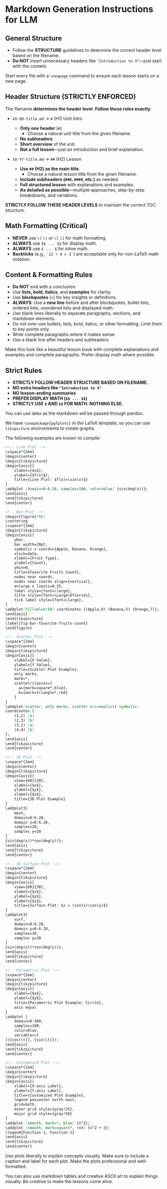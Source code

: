 # Markdown Generation Instructions for LLM

## General Structure
- Follow the **STRUCTURE** guidelines to determine the correct header level based on the filename.
- **Do NOT** insert unnecessary headers like `"Introduction to X"`—just start with the content.

Start every file with a `\newpage` command to ensure each lesson starts on a new page.

## Header Structure (STRICTLY ENFORCED)
The filename **determines the header level**. **Follow these rules exactly**:

- `XX-00-title.md` → `#` (H1) Unit Intro
  - **Only one header** (`#`).
    - Choose a natural unit title from the given filename.
  - **No subheaders**.
  - **Short overview** of the unit.
  - **Not a full lesson**—just an introduction and brief explanation.

- `XX-YY-title.md` → `##` (H2) Lesson
  - **Use `##` (H2) as the main title**.
    - Choose a natural lesson title from the given filename.
  - **Include subheaders (`###`, `####`, etc.)** as needed.
  - **Full structured lesson** with explanations and examples.
  - **As detailed as possible**—multiple approaches, step-by-step breakdowns, and variations.

**STRICTLY FOLLOW THESE HEADER LEVELS** to maintain the correct TOC structure.

## Math Formatting (Critical)
- **NEVER** use `\(` `\)` or `\[` `\]` for math formatting.
- **ALWAYS** use `$$ ... $$` for display math.
- **ALWAYS** use `$ ... $` for inline math.
- **Backticks** (e.g., `` `12 ÷ 4 = 3` ``) are acceptable only for non-LaTeX math notation.

## Content & Formatting Rules
- **Do NOT** end with a conclusion.
- Use **lists, bold, italics**, and **examples** for clarity.
- Use **blockquotes** (`>`) for key insights or definitions.
- **ALWAYS**: Use a **new line** before and after blockquotes, bullet lists, ordered lists, unordered lists and displayed math.
- Use blank lines liberally to separate paragraphs, sections, and markdown elements.
- Do not over-use bullets, lists, bold, italics, or other formatting. Limit them to key points only.
- Write complete paragraphs where it makes sense.
- Use a blank line after headers and subheaders.

Make this look like a beautiful lesson book with complete explanations and examples and complete paragraphs. Prefer display math where possible.

## Strict Rules
- **STRICTLY FOLLOW HEADER STRUCTURE BASED ON FILENAME.**
- **NO extra headers like `"Introduction to X"`**
- **NO lesson-ending summaries**
- **PREFER DISPLAY MATH (`$$ ... $$`)**
- **STRICTLY USE `$` AND `$$` FOR MATH. NOTHING ELSE.**

You can use latex as the markdown will be passed through pandoc.

We have `\usepackage{pgfplots}` in the LaTeX template, so you can use `tikzpicture` environments to create graphs.

The following examples are known to compile:

```markdown
<!-- Line Plot -->
\vspace*{2em}
\begin{center}
\begin{tikzpicture}
\begin{axis}[
    xlabel={$x$},
    ylabel={$f(x)$},
    title={Line Plot: $f(x)=\sin(x)$}
]
\addplot [domain=0:6.28, samples=100, color=blue] {sin(deg(x))};
\end{axis}
\end{tikzpicture}
\end{center}

<!-- Bar Plot -->
\begin{figure}[ht]
\centering
\vspace*{2em}
\begin{tikzpicture}
\begin{axis}[
    ybar,
    bar width=20pt,
    symbolic x coords={Apple, Banana, Orange},
    xtick=data,
    xlabel={Fruit Type},
    ylabel={Count},
    ymin=0,
    title={Favorite Fruits Count},
    nodes near coords,
    nodes near coords align={vertical},
    enlarge x limits=0.25,
    label style={font=\large},
    title style={font=\Large\bfseries},
    tick label style={font=\large},
]
\addplot[fill=blue!50] coordinates {(Apple,8) (Banana,5) (Orange,7)};
\end{axis}
\end{tikzpicture}
\label{fig-bar-favorite-fruits-count}
\end{figure}

<!-- Scatter Plot -->
\vspace*{2em}
\begin{center}
\begin{tikzpicture}
\begin{axis}[
    xlabel={X Value},
    ylabel={Y Value},
    title={Scatter Plot Example},
    only marks,
    mark=*,
    scatter/classes={
      a={mark=square*,blue},
      b={mark=triangle*,red}
    }
]
\addplot[scatter, only marks, scatter src=explicit symbolic]
coordinates {
    (1,2) [a]
    (2,3) [b]
    (3,1) [a]
    (4,4) [b]
};
\end{axis}
\end{tikzpicture}
\end{center}

<!-- 3D Plot -->
\vspace*{2em}
\begin{center}
\begin{tikzpicture}
\begin{axis}[
    view={60}{30},
    xlabel={$x$},
    ylabel={$y$},
    zlabel={$z$},
    title={3D Plot Example}
]
\addplot3[
    mesh,
    domain=0:6.28,
    domain y=0:6.28,
    samples=20,
    samples y=20
]
{sin(deg(x))*cos(deg(y))};
\end{axis}
\end{tikzpicture}
\end{center}

<!-- 3D Surface Plot -->
\vspace*{2em}
\begin{center}
\begin{tikzpicture}
\begin{axis}[
    view={60}{30},
    xlabel={$x$},
    ylabel={$y$},
    zlabel={$z$},
    title={Surface Plot: $z = \sin(x)\cos(y)$}
]
\addplot3[
    surf,
    domain=0:6.28,
    domain y=0:6.28,
    samples=30,
    samples y=30
]
{sin(deg(x))*cos(deg(y))};
\end{axis}
\end{tikzpicture}
\end{center}

<!-- Parametric Plot -->
\vspace*{2em}
\begin{center}
\begin{tikzpicture}
\begin{axis}[
    xlabel={$x$},
    ylabel={$y$},
    title={Parametric Plot Example: Circle},
    axis equal
]
\addplot [
    domain=0:360,
    samples=100,
    color=blue,
    variable=\t
]({cos(\t)}, {sin(\t)});
\end{axis}
\end{tikzpicture}
\end{center}

<!-- Customized Plot -->
\vspace*{2em}
\begin{center}
\begin{tikzpicture}
\begin{axis}[
    xlabel={X-axis Label},
    ylabel={Y-axis Label},
    title={Customized Plot Example},
    legend pos=outer north east,
    grid=both,
    minor grid style={gray!25},
    major grid style={gray!50}
]
\addplot [smooth, mark=*, blue] {x^2};
\addplot [smooth, mark=square*, red] {x^2 + 2};
\legend{Function 1, Function 2}
\end{axis}
\end{tikzpicture}
\end{center}
```

Use plots liberally to explain concepts visually. Make sure to include a caption and label for each plot. Make the plots professional and well-formatted.

You can also use markdown tables and creative ASCII art to explain things visually. Be creative to make the lessons come alive.

